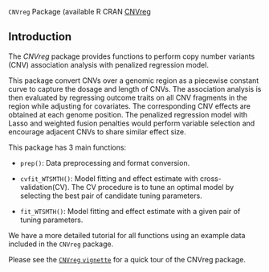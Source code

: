 
 `CNVreg` Package (available R CRAN  [CNVreg](https://cran.r-project.org/web/packages/CNVreg/index.html)


## Introduction

The *CNVreg* package provides functions to perform copy number variants (CNV) association analysis with penalized regression model. 

This package convert CNVs over a genomic region as a piecewise constant curve to capture the dosage and length of CNVs. The association analysis is then evaluated by regressing outcome traits on all CNV fragments in the region while adjusting for covariates. The corresponding CNV effects are obtained at each genome position. The penalized regression model with Lasso and weighted fusion penalties would perform variable selection and encourage adjacent CNVs to share similar effect size.

This package has 3 main functions: 

* `prep()`: Data preprocessing and format conversion.

* `cvfit_WTSMTH()`: Model fitting and effect estimate with cross-validation(CV). The CV procedure is to tune an optimal model by selecting the best pair of candidate tuning parameters.

* `fit_WTSMTH()`: Model fitting and effect estimate with a given pair of tuning parameters. 


We have a more detailed tutorial for all functions using an example data included in the `CNVreg` package. 

Please see the [`CNVreg` `vignette`](https://cran.r-project.org/web/packages/CNVreg/vignettes/CNVReg_vig.html) for a quick tour of the CNVreg package.
